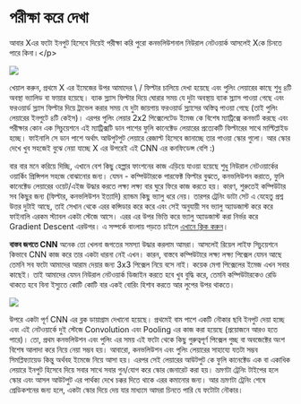# পরীক্ষা করে দেখা

আবার Xএর ফটো ইনপুট হিসেবে দিয়েই পরীক্ষা করি পুরো কনভলিউশনাল নিউরাল নেটওয়ার্ক আসলেই Xকে চিনতে পারে কিনা।&lt;/p&gt;

![](https://nuhil.files.wordpress.com/2017/05/screen-shot-2017-05-20-at-9-15-54-pm.png?w=687)

খেয়াল করুন, প্রথমে X এর ইমেজের উপর আমাদের \ / ফিল্টার চালিয়ে দেখা হয়েছে এবং পুলিং লেয়ারের কাছে শুধু ৪টি অবস্থা ভ্যালিড বা ফায়ার হয়েছে। ব্যাক স্ল্যাস ফিল্টার দিয়ে ঘোরার সময় যে দুটা অবস্থায় ব্যাক স্ল্যাস পাওয়া গেছে এবং ফরওয়ার্ড স্ল্যাস ফিল্টার দিয়ে ট্রাভেল করার সময় যে দুটা জায়গায় ফরওয়ার্ড স্ল্যাসের অস্তিত্ব পাওয়া গেছে \(তাই পুলিং লেয়ারের ইনপুটে ৪টি কেইস\)। এরপর পুলিং লেয়ার 2x2 পিক্সেলেটেড ইমেজ কে বিশেষ ম্যাট্রিক্সে কনভার্ট করছে এবং পরীক্ষার কোন এক সিচুয়েশনে এই ম্যাট্রিক্সটি ডান পাশের ফুলি কানেক্টেড লেয়ারের প্রত্যেকটি ফিল্টারের সাথে মাল্টিপ্লাইড হচ্ছে। ফাইনালি সে ডান পাশে অর্থাৎ আউপুটপুট লেয়ারে রেজাল্ট হিসেবে জানাচ্ছে তার পাওয়া স্কোর গুলো। আর স্কোর দেখে খুব সহজেই বুঝে নেয়া যাচ্ছে X এর উপরেই এই CNN এর কনফিডেন্স বেশি :\)

বার বার মনে করিয়ে দিচ্ছি, এখানে বেশ কিছু হেল্পার ফাংশনের কাজ এড়িয়ে যাওয়া হয়েছে শুধু নিউরাল নেটওয়ার্কের ওয়ার্কিং প্রিন্সিপল সহজে বোঝানোর জন্য। যেমন - কম্পিউটারকে পারফেক্ট ফিল্টার বুঝতে, কনভলিউশন করাতে, ফুলি কানেক্টেড লেয়ারের ওয়েট/এইজ উদ্ধার করতে লক্ষ্য লক্ষ্য বার ঘুরে ফিরে কাজ করতে হয়। কারণ, শুরুতেই কম্পিউটার সব কিছুর জন্য \(ফিল্টার, কনভলিউশন ইত্যাদি\) র‍্যান্ডম কিছু ভ্যালু ধরে নেয়। তারপর ট্রেনিং ডাটা সেট এ যেহেতু প্রশ্ন উত্তর দুটাই আছে, তাই সেখান থেকে এরর কন্সিডার করে করে এবং সেই অনুযায়ী সব ভ্যালু অ্যাডজাস্ট করে করে ফাইনালি এরকম স্ট্যাবল একটা স্টেজে আসে। এরর এর উপর ভিত্তি করে ভ্যালু অ্যাডজাস্ট করা নির্ভর করে Gradient Descent এরউপর। এ সম্পর্কে বাংলায় পড়তে চাইলে [এখানে ক্লিক করুন](https://ml.howtocode.com.bd/linear_regression/linear_regression_2.html)।

**বাস্তব জগতে CNN** অনেক তো খেলনা জগতের সমস্যা উদ্ধার করলাম আমরা। আসলেই রিয়েল লাইফ সিচুয়েশনে কিভাবে CNN কাজ করে তার একটা ধারনা নেই এখন। কারন, বাস্তবে কম্পিউটারে লক্ষ্য লক্ষ্য পিক্সেল যেমন আছে তেমনি সব ফটো আমাদের আরাম দেয়ার জন্য 3x3 পিক্সেল নিয়ে বসে নাই। কয়েক মেগা পিক্সেলের ইমেজ এখন সবার কাছেই। তাই আমাদের যেমন নিউরাল নেটওয়ার্ক ডিজাইন করতে হবে খুব বুদ্ধি করে, তেমনি কম্পিউটারকেও রেডি থাকতে হবে বিনা ইস্যুতে কোটি কোটি বার একই বোরিং হিশাব করতে আর লুপের উপর থাকতে।

![](https://nuhil.files.wordpress.com/2017/05/screen-shot-2015-11-07-at-7-26-20-am.png?w=687)

উপরে একটা পূর্ণ CNN এর ব্লক ডায়াগ্রাম দেখানো হয়েছে। প্রথমেই বাম পাশে একটি নৌকার ছবি ইনপুট দেয়া হচ্ছে এবং এই নেটওয়ার্কে দুই স্টেজে Convolution এবং Pooling এর কাজ করা হয়েছে \(প্রয়োজনে আরও হতে পারে\)। তো, প্রথম কনভলিউশন এবং পুলিং এর সময় এই ফটো থেকে কিছু গুরুত্বপূর্ণ পিক্সেল গুচ্ছ বা অবজেক্টের অংশ বিশেষ আলাদা করে নিয়ে নেয়া সম্ভব হয়। আবারো, কনভলিউশন এবং পুলিং লেয়ারের সাহায্যে যতটা সম্ভব সিমপ্লিফ্যায়েড কিন্তু অর্থবহ ইমেজে নিয়ে আসা হয়। এরপর সেই লেয়ারের আউটপুট কে ফুলি কানেক্টেড এক বা একাধিক লেয়ারে ইনপুট হিসেবে দিয়ে সবার সাথে সবার গুন/যোগ করে স্কোর জেনারেট করা হয়। ভ্রমণটা ট্রেনিং টাইপের হলে স্কোর এবং আসল আউটপুট এর পার্থক্য দেখে চক্কর দিতে থাকে এরর কমানোর জন্য। আর ভ্রমণটা ট্রেনিং শেষে প্রেডিকশনের জন্য হলে, একটা স্কোর দিয়ে দেয় যার মাধ্যমে আমরা চিনতে পারি যে ফটোটা নৌকার।

